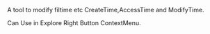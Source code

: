 A tool to modify filtime etc CreateTime,AccessTime and ModifyTime.

Can Use in Explore Right Button ContextMenu.